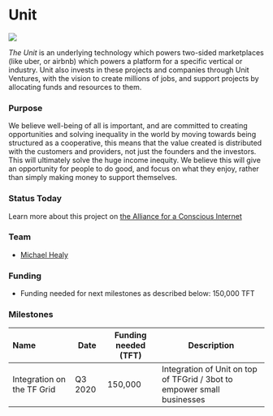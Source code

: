 # Unit

![](unit.jpg)

*The Unit* is an underlying technology which powers two-sided marketplaces (like uber, or airbnb) which powers a platform for a specific vertical or industry. Unit also invests in these projects and companies through Unit Ventures, with the vision to create millions of jobs, and support projects by allocating funds and resources to them.

### Purpose

We believe well-being of all is important, and are committed to creating opportunities and solving inequality in the world by moving towards being structured as a cooperative, this means that the value created is distributed with the customers and providers, not just the founders and the investors. This will ultimately solve the huge income inequity. We believe this will give an opportunity for people to do good, and focus on what they enjoy, rather than simply making money to support themselves.

### Status Today



Learn more about this project on [the Alliance for a Conscious Internet](https://www.consciousinternet.org/index.html#/projects/unit)

### Team

- [Michael Healy](https://www.consciousinternet.org/#/people/michael_healy)

### Funding

- Funding needed for next milestones as described below: 150,000 TFT

### Milestones

| Name         | Date   | Funding needed (TFT) | Description
|:-------------|--------|-------------|-----------------|
| Integration on the TF Grid | Q3 2020 |  150,000 | Integration of Unit on top of TFGrid / 3bot to empower small businesses |